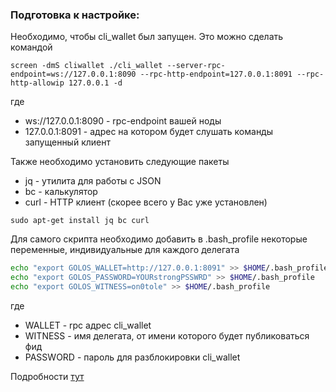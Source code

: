 ### Подготовка к настройке:

Необходимо, чтобы cli_wallet был запущен. Это можно сделать командой

`screen -dmS cliwallet ./cli_wallet --server-rpc-endpoint=ws://127.0.0.1:8090 --rpc-http-endpoint=127.0.0.1:8091 --rpc-http-allowip 127.0.0.1 -d`

где

- ws://127.0.0.1:8090 - rpc-endpoint вашей ноды
- 127.0.0.1:8091 - адрес на котором будет слушать команды запущенный клиент

Также необходимо установить следующие пакеты

- jq - утилита для работы с JSON
- bc - калькулятор
- curl - HTTP клиент (скорее всего у Вас уже установлен)

`sudo apt-get install jq bc curl`

Для самого скрипта необходимо добавить в .bash_profile некоторые переменные, индивидуальные для каждого делегата

```sh
echo "export GOLOS_WALLET=http://127.0.0.1:8091" >> $HOME/.bash_profile
echo "export GOLOS_PASSWORD=YOURstrongPSSWRD" >> $HOME/.bash_profile
echo "export GOLOS_WITNESS=on0tole" >> $HOME/.bash_profile
```

где

- WALLET - rpc адрес cli_wallet
- WITNESS - имя делегата, от имени которого будет публиковаться фид
- PASSWORD - пароль для разблокировки cli_wallet

Подробности [тут](https://golos.io/ru--delegaty/@on0tole/predstavlyayu-skript-dlya-avtomaticheskogo-obnovleniya-price-feed-dlya-delegatov)
